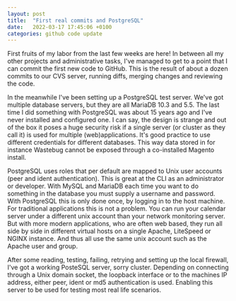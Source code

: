 ```yaml
---
layout: post
title:  "First real commits and PostgreSQL"
date:   2022-03-17 17:45:06 +0100
categories: github code update
---
```

First fruits of my labor from the last few weeks are here! In between all my other projects and administrative tasks, I've managed to get to a point that I can commit the first new code to GitHub. This is the result of about a dozen commits to our CVS server, running diffs, merging changes and reviewing the code.

In the meanwhile I've been setting up a PostgreSQL test server. We've got multiple database servers, but they are all MariaDB 10.3 and 5.5. The last time I did something with PostgreSQL was about 15 years ago and I've never installed and configured one. I can say, the design is strange and out of the box it poses a huge security risk if a single server (or cluster as they call it) is used for multiple (web)applications. It's good practice to use different credentials for different databases. This way data stored in for instance Wastebug cannot be exposed through a co-installed Magento install.

PostgreSQL uses roles that per default are mapped to Unix user accounts (peer and ident authentication). This is great at the CLI as an administrator or developer. With MySQL and MariaDB each time you want to do something in the database you must supply a username and password. With PostgreSQL this is only done once, by logging in to the host machine. For traditional applications this is not a problem. You can run your calendar server under a different unix account than your network monitoring server. But with more modern applications, who are often web based, they run all side by side in different virtual hosts on a single Apache, LiteSpeed or NGINX instance. And thus all use the same unix account such as the Apache user and group.

After some reading, testing, failing, retrying and setting up the local firewall, I've got a working PosteSQL server, sorry cluster. Depending on connecting through a Unix domain socket, the loopback interface or to the machines IP address, either peer, ident or md5 authentication is used. Enabling this server to be used for testing most real life scenarios.
